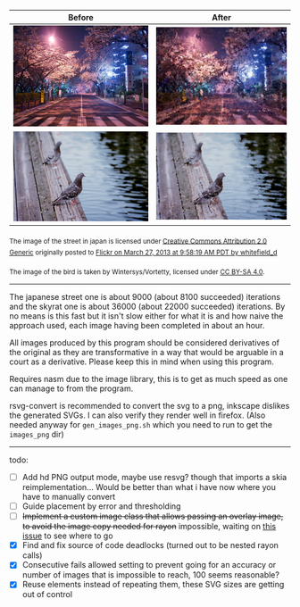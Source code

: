 |Before | After|
|-------|------|
|![An image of a street in japan at night](/test_images/japanese_street_1.jpg) | ![An image of a street in japan at night](/results/japanese_street_1.png)|
|![An image of a sky rat](/test_images/ratbird_shot.png) | ![An image of a sky rat](/results/skyrat.png)|

<sub>The image of the street in japan is licensed under [Creative Commons Attribution 2.0 Generic](https://creativecommons.org/licenses/by/2.0/deed.en) originally posted to [Flickr on March 27, 2013 at 9:58:19 AM PDT by whitefield_d](https://flickr.com/photos/49968453@N02/8594761813)</sub>

<sub>The image of the bird is taken by Wintersys/Vortetty, licensed under [CC BY-SA 4.0](https://creativecommons.org/licenses/by-sa/4.0/).</sub>

---

The japanese street one is about 9000 (about 8100 succeeded) iterations and the skyrat one is about 36000 (about 22000 succeeded) iterations. By no means is this fast but it isn't slow either for what it is and how naive the approach used, each image having been completed in about an hour.

All images produced by this program should be considered derivatives of the original as they are transformative in a way that would be arguable in a court as a derivative. Please keep this in mind when using this program.

Requires nasm due to the image library, this is to get as much speed as one can manage to from the program.

rsvg-convert is recommended to convert the svg to a png, inkscape dislikes the generated SVGs. I can also verify they render well in firefox. (Also needed anyway for `gen_images_png.sh` which you need to run to get the `images_png` dir)

---

todo:

- [ ] Add hd PNG output mode, maybe use resvg? though that imports a skia reimplementation... Would be better than what i have now where you have to manually convert
- [ ] Guide placement by error and thresholding
- [ ] ~~Implement a custom image class that allows passing an overlay image, to avoid the image copy needed for rayon~~ impossible, waiting on [this issue](https://github.com/ChrisRega/image-compare/issues/12) to see where to go
- [x] Find and fix source of code deadlocks (turned out to be nested rayon calls)
- [x] Consecutive fails allowed setting to prevent going for an accuracy or number of images that is impossible to reach, 100 seems reasonable?
- [x] Reuse elements instead of repeating them, these SVG sizes are getting out of control

